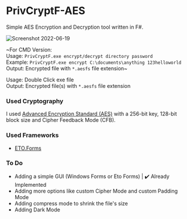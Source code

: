# PrivCryptF-AES

Simple AES Encryption and Decryption tool written in F#.

![Screenshot 2022-06-19](https://user-images.githubusercontent.com/88947587/174459367-db0047e9-18f1-4dcc-a5d4-c3060314bbbb.jpg)

~For CMD Version:<br>
Usage: `PrivCryptF.exe encrypt/decrypt directory password`<br>
Example: `PrivCryptF.exe encrypt C:\documents\anything 123helloworld`<br>
Output: Encrypted file with `*.aesfs` file extension~

Usage: Double Click exe file<br>
Output: Encrypted file(s) with `*.aesfs` file extension

### Used Cryptography

I used [Advanced Encryption Standard (AES)](https://de.wikipedia.org/wiki/Advanced_Encryption_Standard) with a 256-bit key, 128-bit block size and Cipher Feedback Mode (CFB).

### Used Frameworks

- [ETO.Forms](https://github.com/picoe/Eto)

### To Do

- Adding a simple GUI (Windows Forms or Eto Forms) | ✔️ Already Implemented
- Adding more options like custom Cipher Mode and custom Padding Mode
- Adding compress mode to shrink the file's size
- Adding Dark Mode
